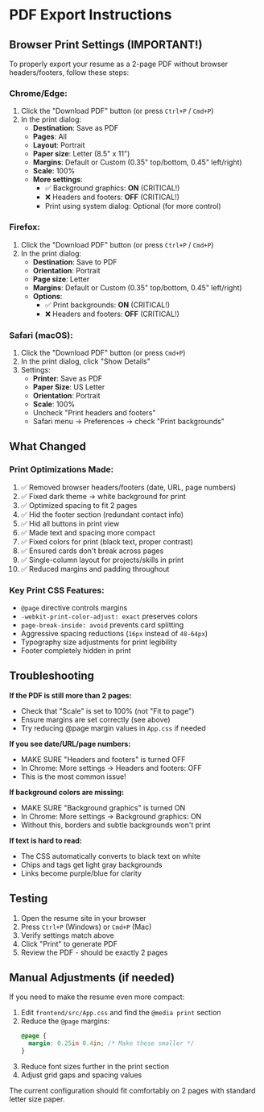 # PDF Export Instructions

## Browser Print Settings (IMPORTANT!)

To properly export your resume as a 2-page PDF without browser headers/footers, follow these steps:

### Chrome/Edge:
1. Click the "Download PDF" button (or press `Ctrl+P` / `Cmd+P`)
2. In the print dialog:
   - **Destination**: Save as PDF
   - **Pages**: All
   - **Layout**: Portrait
   - **Paper size**: Letter (8.5" x 11")
   - **Margins**: Default or Custom (0.35" top/bottom, 0.45" left/right)
   - **Scale**: 100%
   - **More settings**:
     - ✅ Background graphics: **ON** (CRITICAL!)
     - ❌ Headers and footers: **OFF** (CRITICAL!)
     - Print using system dialog: Optional (for more control)

### Firefox:
1. Click the "Download PDF" button (or press `Ctrl+P` / `Cmd+P`)
2. In the print dialog:
   - **Destination**: Save to PDF
   - **Orientation**: Portrait
   - **Page size**: Letter
   - **Margins**: Default or Custom (0.35" top/bottom, 0.45" left/right)
   - **Options**:
     - ✅ Print backgrounds: **ON** (CRITICAL!)
     - ❌ Headers and footers: **OFF** (CRITICAL!)

### Safari (macOS):
1. Click the "Download PDF" button (or press `Cmd+P`)
2. In the print dialog, click "Show Details"
3. Settings:
   - **Printer**: Save as PDF
   - **Paper Size**: US Letter
   - **Orientation**: Portrait
   - **Scale**: 100%
   - Uncheck "Print headers and footers"
   - Safari menu → Preferences → check "Print backgrounds"

## What Changed

### Print Optimizations Made:
1. ✅ Removed browser headers/footers (date, URL, page numbers)
2. ✅ Fixed dark theme → white background for print
3. ✅ Optimized spacing to fit 2 pages
4. ✅ Hid the footer section (redundant contact info)
5. ✅ Hid all buttons in print view
6. ✅ Made text and spacing more compact
7. ✅ Fixed colors for print (black text, proper contrast)
8. ✅ Ensured cards don't break across pages
9. ✅ Single-column layout for projects/skills in print
10. ✅ Reduced margins and padding throughout

### Key Print CSS Features:
- `@page` directive controls margins
- `-webkit-print-color-adjust: exact` preserves colors
- `page-break-inside: avoid` prevents card splitting
- Aggressive spacing reductions (`16px` instead of `48-64px`)
- Typography size adjustments for print legibility
- Footer completely hidden in print

## Troubleshooting

**If the PDF is still more than 2 pages:**
- Check that "Scale" is set to 100% (not "Fit to page")
- Ensure margins are set correctly (see above)
- Try reducing @page margin values in `App.css` if needed

**If you see date/URL/page numbers:**
- MAKE SURE "Headers and footers" is turned OFF
- In Chrome: More settings → Headers and footers: OFF
- This is the most common issue!

**If background colors are missing:**
- MAKE SURE "Background graphics" is turned ON
- In Chrome: More settings → Background graphics: ON
- Without this, borders and subtle backgrounds won't print

**If text is hard to read:**
- The CSS automatically converts to black text on white
- Chips and tags get light gray backgrounds
- Links become purple/blue for clarity

## Testing

1. Open the resume site in your browser
2. Press `Ctrl+P` (Windows) or `Cmd+P` (Mac)
3. Verify settings match above
4. Click "Print" to generate PDF
5. Review the PDF - should be exactly 2 pages

## Manual Adjustments (if needed)

If you need to make the resume even more compact:

1. Edit `frontend/src/App.css` and find the `@media print` section
2. Reduce the `@page` margins:
   ```css
   @page {
     margin: 0.25in 0.4in; /* Make these smaller */
   }
   ```
3. Reduce font sizes further in the print section
4. Adjust grid gaps and spacing values

The current configuration should fit comfortably on 2 pages with standard letter size paper.
